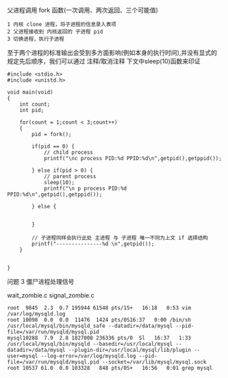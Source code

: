 父进程调用 fork 函数(一次调用、两次返回、三个可能值)
	
	1 内核 clone 进程，将子进程的信息录入表项
	2 父进程接收到 内核返回的 子进程 pid
	3 切换进程，执行子进程

至于两个进程的标准输出会受到多方面影响(例如本身的执行时间),并没有显式的规定先后顺序，我们可以通过 注释/取消注释 下文中sleep(10)函数来印证

	#include <stdio.h>
	#include <unistd.h>
	
	void main(void)
	{
	    int count;
	    int pid;
	
	    for(count = 1;count < 3;count++)
	    {
	        pid = fork();
	
	        if(pid == 0) {
	            // child process
	            printf("\nc process PID:%d PPID:%d\n",getpid(),getppid());
	
	        } else if(pid > 0) {
	            // parent process
	            sleep(10);
	            printf("\n p process PID:%d PPID:%d\n",getpid(),getppid());
	
	        } else {
	
	
	        }
	
	        // 子进程同样会执行此处 主进程 与 子进程 唯一不同为上文 if 选择结构
	        printf("---------------%d \n",getpid());
	    }
	
	
	}


问题 3  僵尸进程处理信号

wait_zombie.c
signal_zombie.c	

	root  9845  2.3  0.7 195944 61548 pts/1S+   16:18   0:53 vim /var/log/mysqld.log
	root 10098  0.0  0.0  11476  1424 pts/0S16:37   0:00 /bin/sh /usr/local/mysql/bin/mysqld_safe --datadir=/data/mysql --pid-file=/var/run/mysqld/mysql.pid
	mysql10288  7.9  2.8 1827008 236336 pts/0  Sl   16:37   1:33 /usr/local/mysql/bin/mysqld --basedir=/usr/local/mysql --datadir=/data/mysql --plugin-dir=/usr/local/mysql/lib/plugin --user=mysql --log-error=/var/log/mysqld.log --pid-file=/var/run/mysqld/mysql.pid --socket=/var/lib/mysql/mysql.sock
	root 10537 61.0  0.0 103328   848 pts/0S+   16:56   0:01 grep mysql
